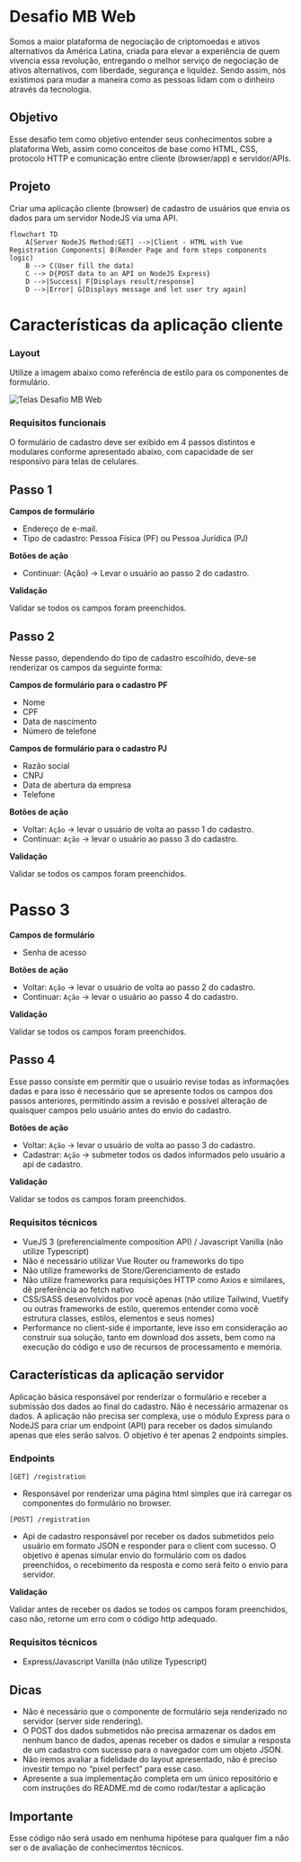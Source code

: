 # Desafio MB Web

Somos a maior plataforma de negociação de criptomoedas e ativos alternativos da América Latina, criada para elevar a experiência de quem vivencia essa revolução, entregando o melhor serviço de negociação de ativos alternativos, com liberdade, segurança e liquidez. Sendo assim, nós existimos para mudar a maneira como as pessoas lidam com o dinheiro através da tecnologia.

## Objetivo

Esse desafio tem como objetivo entender seus conhecimentos sobre a plataforma Web, assim como conceitos de base como HTML, CSS, protocolo HTTP e comunicação entre cliente (browser/app) e servidor/APIs.

## Projeto

Criar uma aplicação cliente (browser) de cadastro de usuários que envia os dados para um servidor NodeJS via uma API.

```mermaid
flowchart TD
    A[Server NodeJS Method:GET] -->|Client - HTML with Vue Registration Components| B(Render Page and form steps components logic)
    B --> C(User fill the data)
    C --> D{POST data to an API on NodeJS Express}
    D -->|Success| F[Displays result/response]
    D -->|Error| G[Displays message and let user try again]
```


# Características da aplicação cliente

### Layout

Utilize a imagem abaixo como referência de estilo para os componentes de formulário.

![Telas Desafio MB Web](https://user-images.githubusercontent.com/83235141/225743749-ca86ca69-5902-4a75-bb42-d6c0fc169bf4.png)

### Requisitos funcionais

O formulário de cadastro deve ser exibido em 4 passos distintos e modulares conforme apresentado abaixo, com capacidade de ser responsivo para telas de celulares.

## **Passo 1**

**Campos de formulário**

- Endereço de e-mail.
- Tipo de cadastro: Pessoa Física (PF) ou Pessoa Jurídica (PJ)

**Botões de ação**

- Continuar: (Ação) -> Levar o usuário ao passo 2 do cadastro.

**Validação**

Validar se todos os campos foram preenchidos.

## **Passo 2**

Nesse passo, dependendo do tipo de cadastro escolhido, deve-se renderizar os campos da seguinte forma:

**Campos de formulário para o cadastro PF**

- Nome
- CPF
- Data de nascimento
- Número de telefone

**Campos de formulário para o cadastro PJ**

- Razão social
- CNPJ
- Data de abertura da empresa
- Telefone

**Botões de ação**

- Voltar: `Ação` -> levar o usuário de volta ao passo 1 do cadastro.
- Continuar: `Ação` -> levar o usuário ao passo 3 do cadastro.

**Validação**

Validar se todos os campos foram preenchidos.

# **Passo 3**

**Campos de formulário**

- Senha de acesso

**Botões de ação**

- Voltar: `Ação` ->  levar o usuário de volta ao passo 2 do cadastro.
- Continuar: `Ação` -> levar o usuário ao passo 4 do cadastro.

**Validação**

Validar se todos os campos foram preenchidos.

## **Passo 4**

Esse passo consiste em permitir que o usuário revise todas as informações dadas e para isso é necessário que se apresente todos os campos dos passos anteriores, permitindo assim a revisão e possível alteração de quaisquer campos pelo usuário antes do envio do cadastro.

**Botões de ação**

- Voltar: `Ação` -> levar o usuário de volta ao passo 3 do cadastro.
- Cadastrar: `Ação` -> submeter todos os dados informados pelo usuário a api de cadastro.

**Validação**

Validar se todos os campos foram preenchidos.

### Requisitos técnicos

- VueJS 3 (preferencialmente composition API) / Javascript Vanilla (não utilize Typescript)
- Não é necessário utilizar Vue Router ou frameworks do tipo
- Não utilize frameworks de Store/Gerenciamento de estado
- Não utilize frameworks para requisições HTTP como Axios e similares, dê preferência ao fetch nativo
- CSS/SASS desenvolvidos por você apenas (não utilize Tailwind, Vuetify ou outras frameworks de estilo, queremos entender como você estrutura classes, estilos, elementos e seus nomes)
- Performance no client-side é importante, leve isso em consideração ao construir sua solução, tanto em download dos assets, bem como na execução do código e uso de recursos de processamento e memória.

## Características da aplicação servidor

Aplicação básica responsável por renderizar o formulário e receber a submissão dos dados ao final do cadastro. Não é necessário armazenar os dados. A aplicação não precisa ser complexa, use o módulo Express para o NodeJS para criar um endpoint (API) para receber os dados simulando apenas que eles serão salvos. O objetivo é ter apenas 2 endpoints simples.

### Endpoints

`[GET] /registration`

- Responsável por renderizar uma página html simples que irá carregar os componentes do formulário no browser.

`[POST] /registration`

- Api de cadastro responsável por receber os dados submetidos pelo usuário em formato JSON e responder para o client com sucesso. O objetivo é apenas simular envio do formulário com os dados preenchidos, o recebimento da resposta e como será feito o envio para servidor.

**Validação**

Validar antes de receber os dados se todos os campos foram preenchidos, caso não, retorne um erro com o código http adequado.

### Requisitos técnicos

- Express/Javascript Vanilla (não utilize Typescript)

## Dicas

- Não é necessário que o componente de formulário seja renderizado no servidor (server side rendering).
- O POST dos dados submetidos não precisa armazenar os dados em nenhum banco de dados, apenas receber os dados e simular a resposta de um cadastro com sucesso para o navegador com um objeto JSON.
- Não iremos avaliar a fidelidade do layout apresentado, não é preciso investir tempo no “pixel perfect” para esse caso.
- Apresente a sua implementação completa em um único repositório e com instruções do README.md de como rodar/testar a aplicação

## Importante

Esse código não será usado em nenhuma hipótese para qualquer fim a não ser o de avaliação de conhecimentos técnicos.
